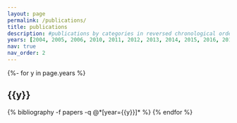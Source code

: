 ```yaml
---
layout: page
permalink: /publications/
title: publications
description: #publications by categories in reversed chronological order. generated by jekyll-scholar.
years: [2004, 2005, 2006, 2010, 2011, 2012, 2013, 2014, 2015, 2016, 2017, 2018, 2022]
nav: true
nav_order: 2
---
```

<!-- _pages/publications.md -->
<div class="publications">

{%- for y in page.years %}
  <h2 class="year">{{y}}</h2>
  {% bibliography -f papers -q @*[year={{y}}]* %}
{% endfor %}

</div>
